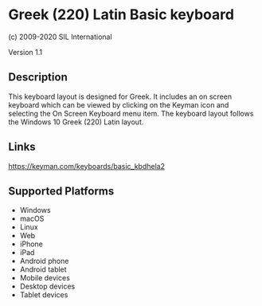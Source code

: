 Greek (220) Latin Basic keyboard
==============

(c) 2009-2020 SIL International

Version 1.1

Description
-----------

This keyboard layout is designed for Greek.  It includes an on screen keyboard which can be 
viewed by clicking on the Keyman icon and selecting the On Screen Keyboard menu item. The 
keyboard layout follows the Windows 10 Greek (220) Latin layout.

Links
-----
https://keyman.com/keyboards/basic_kbdhela2

Supported Platforms
-------------------
 * Windows
 * macOS
 * Linux
 * Web
 * iPhone
 * iPad
 * Android phone
 * Android tablet
 * Mobile devices
 * Desktop devices
 * Tablet devices

